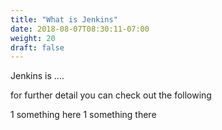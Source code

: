 ```yaml
---
title: "What is Jenkins"
date: 2018-08-07T08:30:11-07:00
weight: 20
draft: false
---
```


Jenkins is ....

for further detail you can check out the following 

1 something here
1 something there
